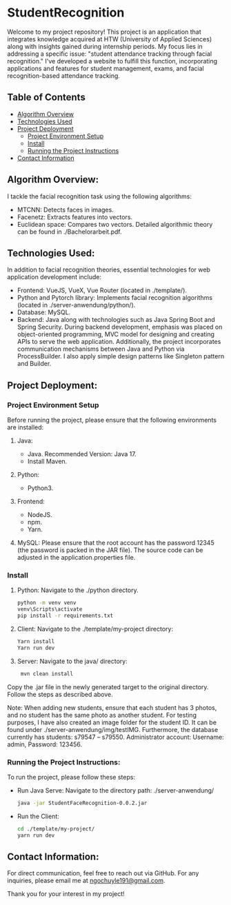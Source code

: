 # StudentRecognition
Welcome to my project repository! 
This project is an application that integrates knowledge acquired at HTW (University of Applied Sciences) along with insights gained during internship periods. My focus lies in addressing a specific issue: "student attendance tracking through facial recognition." I've developed a website to fulfill this function, incorporating applications and features for student management, exams, and facial recognition-based attendance tracking.
## Table of Contents
- [Algorithm Overview](#algorithm-overview)
- [Technologies Used](#technologies-used)
- [Project Deployment](#project-deployment)
  - [Project Environment Setup](#project-environment-setup)
  - [Install](#install)
  - [Running the Project Instructions](#running-the-project-instructions)
- [Contact Information](#contact-information)

## Algorithm Overview:

I tackle the facial recognition task using the following algorithms:
- MTCNN: Detects faces in images.
- Facenetz: Extracts features into vectors.
- Euclidean space: Compares two vectors.
Detailed algorithmic theory can be found in ./Bachelorarbeit.pdf.

## Technologies Used:

In addition to facial recognition theories, essential technologies for web application development include:
- Frontend: VueJS, VueX, Vue Router (located in ./template/).
- Python and Pytorch library: Implements facial recognition algorithms (located in ./server-anwendung/python/).
- Database: MySQL.
- Backend: Java along with technologies such as Java Spring Boot and Spring Security.
During backend development, emphasis was placed on object-oriented programming, MVC model for designing and creating APIs to serve the web application. Additionally, the project incorporates communication mechanisms between Java and Python via ProcessBuilder. I also apply simple design patterns like Singleton pattern and Builder.

## Project Deployment:

### Project Environment Setup

Before running the project, please ensure that the following environments are installed:

1. Java:
   - Java. Recommended Version: Java 17.
   - Install Maven.

2. Python:
   - Python3.

3. Frontend:
   - NodeJS.
   - npm.
   - Yarn.

4. MySQL:
   Please ensure that the root account has the password 12345 (the password is packed in the JAR file). The source code can be adjusted in the application.properties file.

### Install
1. Python: Navigate to the ./python directory.
   ```bash
   python -m venv venv
   venv\Scripts\activate
   pip install -r requirements.txt
2. Client: Navigate to the ./template/my-project directory:
   ```bash
   Yarn install
   Yarn run dev
4. Server: Navigate to the java/ directory:
   ```bash
    mvn clean install
Copy the .jar file in the newly generated target to the original directory. Follow the steps as described above.

Note: When adding new students, ensure that each student has 3 photos, and no student has the same photo as another student. For testing purposes, I have also created an image folder for the student ID. It can be found under ./server-anwendung/img/testIMG.
Furthermore, the database currently has students: s79547 – s79550.
Administrator account: Username: admin, Password: 123456.

### Running the Project Instructions:

To run the project, please follow these steps:
- Run Java Serve: Navigate to the directory path: ./server-anwendung/
  ```bash
  java -jar StudentFaceRecognition-0.0.2.jar
- Run the Client:
  ```bash
  cd ./template/my-project/
  yarn run dev

## Contact Information:

For direct communication, feel free to reach out via GitHub. For any inquiries, please email me at ngochuyle191@gmail.com.

Thank you for your interest in my project!

